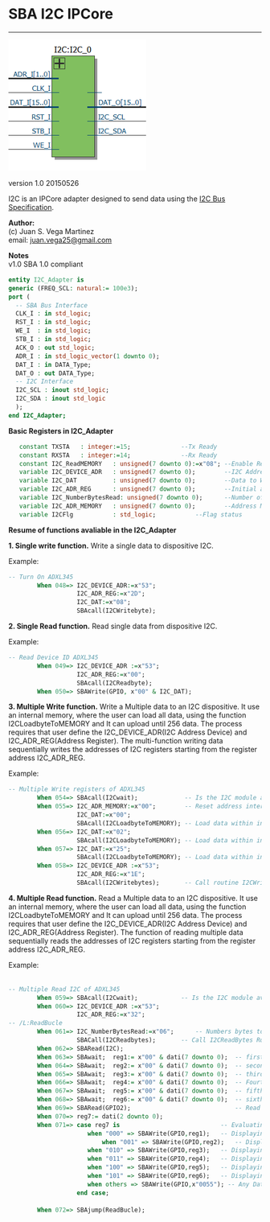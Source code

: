 # **SBA I2C IPCore**
- - - 
![](image.png)

version 1.0 20150526   

I2C is an IPCore adapter designed to send data using the [I2C Bus Specification](http://www.nxp.com/documents/user_manual/UM10204.pdf "I2C Bus Specification").  
   
**Author:**   
(c) Juan S. Vega Martinez   
email: juan.vega25@gmail.com   

**Notes**   
v1.0 SBA 1.0 compliant  


```vhdl
entity I2C_Adapter is
generic (FREQ_SCL: natural:= 100e3); 
port (
  -- SBA Bus Interface
  CLK_I : in std_logic;
  RST_I : in std_logic;
  WE_I  : in std_logic;
  STB_I : in std_logic;
  ACK_O : out std_logic;
  ADR_I : in std_logic_vector(1 downto 0);
  DAT_I : in DATA_Type;
  DAT_O : out DATA_Type;
  -- I2C Interface
  I2C_SCL : inout std_logic;
  I2C_SDA : inout std_logic
  );
end I2C_Adapter;
```

**Basic Registers in I2C_Adapter**

```vhdl
   constant TXSTA   : integer:=15;				--Tx Ready
   constant RXSTA   : integer:=14;				--Rx Ready
   constant I2C_ReadMEMORY   : unsigned(7 downto 0):=x"08";	--Enable Read Data from internal memory
   variable I2C_DEVICE_ADR   : unsigned(7 downto 0);     	--I2C Address Device
   variable I2C_DAT          : unsigned(7 downto 0);     	--Data to Write or Read
   variable I2C_ADR_REG      : unsigned(7 downto 0);     	--Initial address register to Write or Read 
   variable I2C_NumberBytesRead: unsigned(7 downto 0);		--Number of bytes to Write or Read
   variable I2C_ADR_MEMORY   : unsigned(7 downto 0);		--Address Memory to Multiple Write 
   variable I2CFlg           : std_logic;			--Flag status
```

**Resume of functions avaliable in the I2C_Adapter**    


**1. Single write function.** Write a single data to dispositive I2C.

Example:

```vhdl
-- Turn On ADXL345
        When 048=> I2C_DEVICE_ADR:=x"53";
                   I2C_ADR_REG:=x"2D";
                   I2C_DAT:=x"08";
                   SBAcall(I2CWritebyte);
```

**2. Single Read function.** Read single data from dispositive I2C.

Example:

```vhdl
-- Read Device ID ADXL345
        When 049=> I2C_DEVICE_ADR :=x"53";
                   I2C_ADR_REG:=x"00";
                   SBAcall(I2CReadbyte);
        When 050=> SBAWrite(GPIO, x"00" & I2C_DAT);

```

**3. Multiple Write function.** Write a Multiple data to an I2C dispositive. It use an internal memory, where the user  can
load all data, using the function I2CLoadbyteToMEMORY and It can upload until 256 data.
The process requires that user define the I2C_DEVICE_ADR(I2C Address Device) and I2C_ADR_REG(Address Register).
The multi-function writing data sequentially writes the addresses of I2C registers starting from the register address I2C_ADR_REG.    

Example:

```vhdl
-- Multiple Write registers of ADXL345
        When 054=> SBAcall(I2Cwait);             -- Is the I2C module avaliable?
        When 055=> I2C_ADR_MEMORY:=x"00";        -- Reset address internal memory.
                   I2C_DAT:=x"00";
                   SBAcall(I2CLoadbyteToMEMORY); -- Load data within internal memory
        When 056=> I2C_DAT:=x"02";
                   SBAcall(I2CLoadbyteToMEMORY); -- Load data within internal memory
        When 057=> I2C_DAT:=x"25";
                   SBAcall(I2CLoadbyteToMEMORY); -- Load data within internal memory
        When 058=> I2C_DEVICE_ADR :=x"53";
                   I2C_ADR_REG:=x"1E";
                   SBAcall(I2CWritebytes);       -- Call routine I2CWriteBytes
```

**4. Multiple Read function.** Read a Multiple data to an I2C dispositive. It use an internal memory, where the user  can
load all data, using the function I2CLoadbyteToMEMORY and It can upload until 256 data.
The process requires that user define the I2C_DEVICE_ADR(I2C Address Device) and I2C_ADR_REG(Address Register).
The function of reading multiple data sequentially reads the addresses of I2C registers starting from the register address I2C_ADR_REG.    

Example:

```vhdl

-- Multiple Read I2C of ADXL345
        When 059=> SBAcall(I2Cwait);			-- Is the I2C module avaliable?
        When 060=> I2C_DEVICE_ADR :=x"53";
                   I2C_ADR_REG:=x"32";
-- /L:ReadBucle
        When 061=> I2C_NumberBytesRead:=x"06";		-- Numbers bytes to Read
                   SBACall(I2CReadbytes);		-- Call I2CReadBytes Routine
        When 062=> SBARead(I2C);
        When 063=> SBAwait;  reg1:= x"00" & dati(7 downto 0);  -- first data    X (LSB)
        When 064=> SBAwait;  reg2:= x"00" & dati(7 downto 0);  -- second data   X (MSB)
        When 065=> SBAwait;  reg3:= x"00" & dati(7 downto 0);  -- third data    Y (LSB)
        When 066=> SBAwait;  reg4:= x"00" & dati(7 downto 0);  -- Fourth data   Y (MSB)
        When 067=> SBAwait;  reg5:= x"00" & dati(7 downto 0);  -- fifth data    Z (LSB)
        When 068=> SBAwait;  reg6:= x"00" & dati(7 downto 0);  -- sixth data    Z (MSB)
        When 069=> SBARead(GPIO2);                             -- Read the status of the switches
        When 070=> reg7:= dati(2 downto 0);      
        When 071=> case reg7 is                  	       -- Evaluating the status of the switches
                	  when "000" => SBAWrite(GPIO,reg1);   -- Displaying X(LSB) data to the LEDs
                          when "001" => SBAWrite(GPIO,reg2);   -- Displaying X(MSB) data to the LEDs
                 	  when "010" => SBAWrite(GPIO,reg3);   -- Displaying Y(LSB) data to the LEDs
                	  when "011" => SBAWrite(GPIO,reg4);   -- Displaying Y(MSB) data to the LEDs
                	  when "100" => SBAWrite(GPIO,reg5);   -- Displaying Z(LSB) data to the LEDs
                	  when "101" => SBAWrite(GPIO,reg6);   -- Displaying Z(MSB) data to the LEDs
                	  when others => SBAWrite(GPIO,x"0055"); -- Any Data
                   end case;
                
        When 072=> SBAjump(ReadBucle);

```


